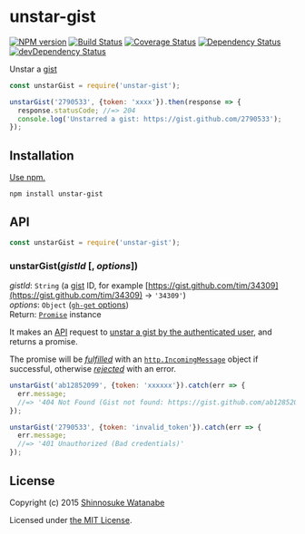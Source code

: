 # unstar-gist

[![NPM version](https://img.shields.io/npm/v/unstar-gist.svg)](https://www.npmjs.com/package/unstar-gist)
[![Build Status](https://travis-ci.org/shinnn/unstar-gist.svg?branch=master)](https://travis-ci.org/shinnn/unstar-gist)
[![Coverage Status](https://img.shields.io/coveralls/shinnn/unstar-gist.svg)](https://coveralls.io/github/shinnn/unstar-gist)
[![Dependency Status](https://david-dm.org/shinnn/unstar-gist.svg)](https://david-dm.org/shinnn/unstar-gist)
[![devDependency Status](https://david-dm.org/shinnn/unstar-gist/dev-status.svg)](https://david-dm.org/shinnn/unstar-gist#info=devDependencies)

Unstar a [gist](https://gist.github.com/)

```javascript
const unstarGist = require('unstar-gist');

unstarGist('2790533', {token: 'xxxx'}).then(response => {
  response.statusCode; //=> 204
  console.log('Unstarred a gist: https://gist.github.com/2790533');
});
```

## Installation

[Use npm.](https://docs.npmjs.com/cli/install)

```
npm install unstar-gist
```

## API

```javascript
const unstarGist = require('unstar-gist');
```

### unstarGist(*gistId* [, *options*])

*gistId*: `String` (a [gist](https://help.github.com/articles/about-gists/) ID, for example [https://gist.github.com/tim/34309](https://gist.github.com/tim/34309) → `'34309'`)  
*options*: `Object` ([`gh-get` options](https://github.com/shinnn/gh-get#options))  
Return: [`Promise`](http://www.ecma-international.org/ecma-262/6.0/#sec-promise-constructor) instance

It makes an [API](https://developer.github.com/v3/) request to [unstar a gist by the authenticated user](https://developer.github.com/v3/gists/#unstar-a-gist), and returns a promise.

The promise will be [*fulfilled*](https://promisesaplus.com/#point-26) with an [`http.IncomingMessage`](https://nodejs.org/api/http.html#http_http_incomingmessage) object if successful, otherwise [*rejected*](https://promisesaplus.com/#point-30) with an error.

```javascript
unstarGist('ab12852099', {token: 'xxxxxx'}).catch(err => {
  err.message;
  //=> '404 Not Found (Gist not found: https://gist.github.com/ab12852099)'
});

unstarGist('2790533', {token: 'invalid_token'}).catch(err => {
  err.message;
  //=> '401 Unauthorized (Bad credentials)'
});
```

## License

Copyright (c) 2015 [Shinnosuke Watanabe](https://github.com/shinnn)

Licensed under [the MIT License](./LICENSE).
